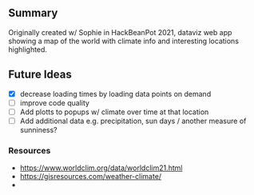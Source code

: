 ## Summary
Originally created w/ Sophie in HackBeanPot 2021, dataviz web app showing a map of the world with climate info and interesting locations highlighted.

## Future Ideas
- [x] decrease loading times by loading data points on demand
- [ ] improve code quality
- [ ] Add plotts to popups w/ climate over time at that location
- [ ] Add additional data e.g. precipitation, sun days / another measure of sunniness?

### Resources
- https://www.worldclim.org/data/worldclim21.html
- https://gisresources.com/weather-climate/
- 